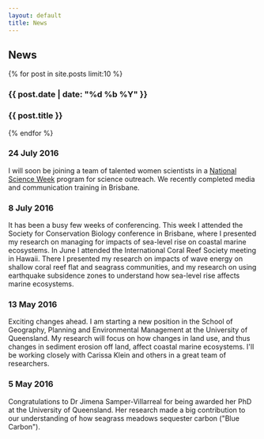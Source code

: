 ```yaml
---
layout: default
title: News
---
```


## News

<div>
{% for post in site.posts limit:10 %}
    <h3> {{ post.date | date: "%d %b %Y" }} </h3>
    <h3> {{ post.title }} </h3>
    <a href="{{ post.url }}">
       <span class="emptyspan"></span>
    </a>
{% endfor %}
</div>

### 24 July 2016  
I will soon be joining a team of talented women scientists in a <a href ="http://www.scienceweek.net.au/">National Science Week</a>   program for science outreach. We recently completed media and communication training in Brisbane.  

### 8 July 2016  
It has been a busy few weeks of conferencing. This week I attended the Society for Conservation Biology conference in Brisbane, where I presented my research on managing for impacts of sea-level rise on coastal marine ecosystems. In June I attended the International Coral Reef Society meeting in Hawaii. There I presented my research on impacts of wave energy on shallow coral reef flat and seagrass communities, and my research on using earthquake subsidence zones to understand how sea-level rise affects marine ecosystems.  

### 13 May 2016  
Exciting changes ahead. I am starting a new position in the School of Geography, Planning and Environmental Management at the University of Queensland. My research will focus on how changes in land use, and thus changes in sediment erosion off land, affect coastal marine ecosystems. I'll be working closely with Carissa Klein and others in a great team of researchers.  

### 5 May 2016  
Congratulations to Dr Jimena Samper-Villarreal for being awarded her PhD at the University of Queensland. Her research made a big contribution to our understanding of how seagrass meadows sequester carbon ("Blue Carbon").
